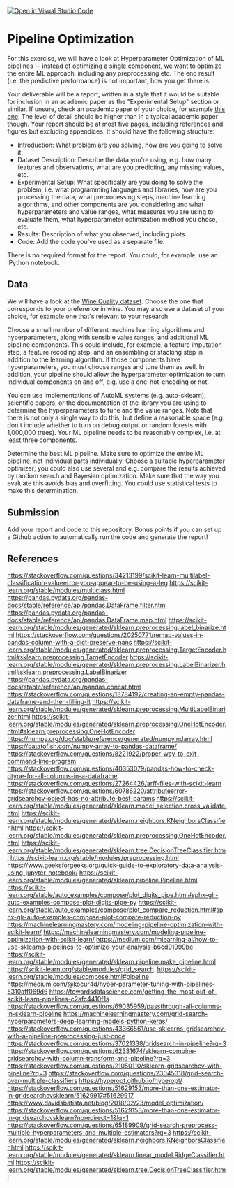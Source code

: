 [![Open in Visual Studio Code](https://classroom.github.com/assets/open-in-vscode-718a45dd9cf7e7f842a935f5ebbe5719a5e09af4491e668f4dbf3b35d5cca122.svg)](https://classroom.github.com/online_ide?assignment_repo_id=11789044&assignment_repo_type=AssignmentRepo)
# Pipeline Optimization

For this exercise, we will have a look at Hyperparameter Optimization of ML
pipelines -- instead of optimizing a single component, we want to optimize the
entire ML approach, including any preprocessing etc. The end result (i.e. the
predictive performance) is not important; how you get there is.

Your deliverable will be a report, written in a style that it
would be suitable for inclusion in an academic paper as the "Experimental
Setup" section or similar. If unsure, check an academic paper of your choice,
for example [this one](https://www.eecs.uwyo.edu/~larsko/papers/pulatov_opening_2022-1.pdf). The
level of detail should be higher than in a typical academic paper though. Your
report should be at most five pages, including references and figures but
excluding appendices. It should have the following structure:
- Introduction: What problem are you solving, how are you going to solve it.
- Dataset Description: Describe the data you're using, e.g. how many features and observations, what are you predicting, any missing values, etc.
- Experimental Setup: What specifically are you doing to solve the
        problem, i.e. what programming languages and libraries, how are you
        processing the data, what preprocessing steps, machine learning
        algorithms, and other components are you considering and what
        hyperparameters and value ranges, what measures you are using to
        evaluate them, what hyperparameter optimization method you chose, etc.
- Results: Description of what you observed, including plots.
- Code: Add the code you've used as a separate file.

There is no required format for the report. You could, for example, use an
iPython notebook.

## Data

We will have a look at the [Wine Quality
dataset](https://archive-beta.ics.uci.edu/dataset/186/wine+quality). Choose the
one that corresponds to your preference in wine. You may also use a dataset of
your choice, for example one that's relevant to your research.

Choose a small number of different machine learning algorithms and
hyperparameters, along with sensible value ranges, and additional ML pipeline components. This could include, for
example, a feature imputation step, a feature recoding step, and an ensembling
or stacking step in addition to the learning algorithm. If those components have
hyperparameters, you must choose ranges and tune them as well. In addition, your
pipeline should allow the hyperparameter optimization to turn individual
components on and off, e.g. use a one-hot-encoding or not.

You can use implementations of AutoML systems (e.g. auto-sklearn), scientific
papers, or the documentation of the library you are using to determine the
hyperparameters to tune and the value ranges. Note that there is not only a single way to do this, but define a
reasonable space (e.g. don't include whether to turn on debug output or random
forests with 1,000,000 trees). Your ML pipeline needs to be reasonably complex,
i.e. at least three components.

Determine the best ML pipeline. Make sure to optimize the entire ML pipeline,
not individual parts individually. Choose a suitable hyperparameter optimizer;
you could also use several and e.g. compare the results achieved by random
search and Bayesian optimization. Make sure that the way you evaluate this
avoids bias and overfitting. You could use statistical tests to make this
determination.

## Submission

Add your report and code to this repository. Bonus points if you can set up a
Github action to automatically run the code and generate the report!

## References
https://stackoverflow.com/questions/34213199/scikit-learn-multilabel-classification-valueerror-you-appear-to-be-using-a-leg
https://scikit-learn.org/stable/modules/multiclass.html
https://pandas.pydata.org/pandas-docs/stable/reference/api/pandas.DataFrame.filter.html
https://pandas.pydata.org/pandas-docs/stable/reference/api/pandas.DataFrame.map.html
https://scikit-learn.org/stable/modules/generated/sklearn.preprocessing.label_binarize.html
https://stackoverflow.com/questions/20250771/remap-values-in-pandas-column-with-a-dict-preserve-nans
https://scikit-learn.org/stable/modules/generated/sklearn.preprocessing.TargetEncoder.html#sklearn.preprocessing.TargetEncoder
https://scikit-learn.org/stable/modules/generated/sklearn.preprocessing.LabelBinarizer.html#sklearn.preprocessing.LabelBinarizer
https://pandas.pydata.org/pandas-docs/stable/reference/api/pandas.concat.html
https://stackoverflow.com/questions/13784192/creating-an-empty-pandas-dataframe-and-then-filling-it
https://scikit-learn.org/stable/modules/generated/sklearn.preprocessing.MultiLabelBinarizer.html
https://scikit-learn.org/stable/modules/generated/sklearn.preprocessing.OneHotEncoder.html#sklearn.preprocessing.OneHotEncoder
https://numpy.org/doc/stable/reference/generated/numpy.ndarray.html
https://datatofish.com/numpy-array-to-pandas-dataframe/
https://stackoverflow.com/questions/8221922/proper-way-to-exit-command-line-program
https://stackoverflow.com/questions/40353079/pandas-how-to-check-dtype-for-all-columns-in-a-dataframe
https://stackoverflow.com/questions/27264426/arff-files-with-scikit-learn
https://stackoverflow.com/questions/60786220/attributeerror-gridsearchcv-object-has-no-attribute-best-params
https://scikit-learn.org/stable/modules/generated/sklearn.model_selection.cross_validate.html
https://scikit-learn.org/stable/modules/generated/sklearn.neighbors.KNeighborsClassifier.html
https://scikit-learn.org/stable/modules/generated/sklearn.preprocessing.OneHotEncoder.html
https://scikit-learn.org/stable/modules/generated/sklearn.tree.DecisionTreeClassifier.html
https://scikit-learn.org/stable/modules/preprocessing.html
https://www.geeksforgeeks.org/quick-guide-to-exploratory-data-analysis-using-jupyter-notebook/
https://scikit-learn.org/stable/modules/generated/sklearn.pipeline.Pipeline.html
https://scikit-learn.org/stable/auto_examples/compose/plot_digits_pipe.html#sphx-glr-auto-examples-compose-plot-digits-pipe-py
https://scikit-learn.org/stable/auto_examples/compose/plot_compare_reduction.html#sphx-glr-auto-examples-compose-plot-compare-reduction-py
https://machinelearningmastery.com/modeling-pipeline-optimization-with-scikit-learn/
https://machinelearningmastery.com/modeling-pipeline-optimization-with-scikit-learn/
https://medium.com/mlearning-ai/how-to-use-sklearns-pipelines-to-optimize-your-analysis-b6cd91999be
https://scikit-learn.org/stable/modules/generated/sklearn.pipeline.make_pipeline.html
https://scikit-learn.org/stable/modules/grid_search.
https://scikit-learn.org/stable/modules/compose.html#pipeline
https://medium.com/@kocur4d/hyper-parameter-tuning-with-pipelines-5310aff069d6
https://towardsdatascience.com/getting-the-most-out-of-scikit-learn-pipelines-c2afc4410f1a
https://stackoverflow.com/questions/69035959/passthrough-all-columns-in-sklearn-pipeline
https://machinelearningmastery.com/grid-search-hyperparameters-deep-learning-models-python-keras/
https://stackoverflow.com/questions/43366561/use-sklearns-gridsearchcv-with-a-pipeline-preprocessing-just-once
https://stackoverflow.com/questions/37021338/gridsearch-in-pipeline?rq=3
https://stackoverflow.com/questions/62331674/sklearn-combine-gridsearchcv-with-column-transform-and-pipeline?rq=3
https://stackoverflow.com/questions/21050110/sklearn-gridsearchcv-with-pipeline?rq=3
https://stackoverflow.com/questions/23045318/grid-search-over-multiple-classifiers
https://hyperopt.github.io/hyperopt/
https://stackoverflow.com/questions/51629153/more-than-one-estimator-in-gridsearchcvsklearn/51629917#51629917
https://www.davidsbatista.net/blog/2018/02/23/model_optimization/
https://stackoverflow.com/questions/51629153/more-than-one-estimator-in-gridsearchcvsklearn?noredirect=1&lq=1
https://stackoverflow.com/questions/65189909/grid-search-preprocess-multiple-hyperparameters-and-multiple-estimators?rq=3
https://scikit-learn.org/stable/modules/generated/sklearn.neighbors.KNeighborsClassifier.html
https://scikit-learn.org/stable/modules/generated/sklearn.linear_model.RidgeClassifier.html
https://scikit-learn.org/stable/modules/generated/sklearn.tree.DecisionTreeClassifier.html




